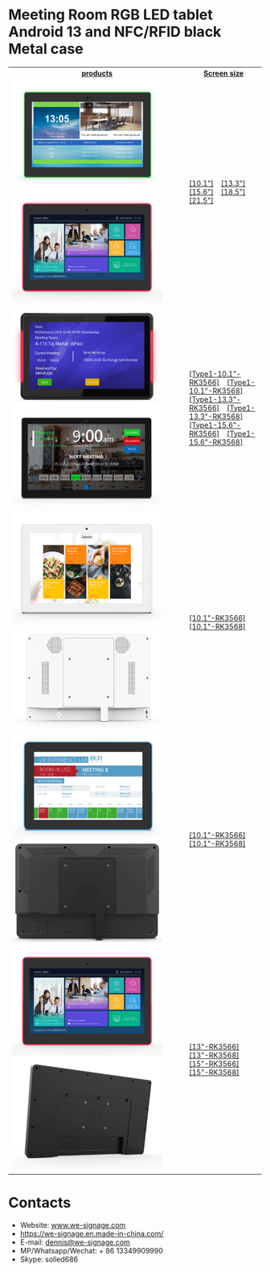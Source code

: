 # Meeting Room RGB LED tablet Android 13 and NFC/RFID black Metal case


<table textalign="center">
<tr>
    <th><a href="">products</a></th>
    <th><a href="">Screen size</a></th>
    
</tr>
<tr>
    <td ><a href=""><img src="./img/1.jpg" width="300" height="auto"/><img src="./img/2.jpg" width="300" height="auto"/></a></td>
    <td>
        <a href="./specification/10.1_3566.png">[10.1"]</a>&nbsp;&nbsp;&nbsp;
        <a href="./specification/13.3_3566.png">[13.3"]</a>&nbsp;&nbsp;&nbsp;
        <a href="./specification/15.6_3566.png">[15.6"]</a>&nbsp;&nbsp;&nbsp;
        <a href="./specification/18.5_3566.png">[18.5"]</a>&nbsp;&nbsp;&nbsp;
        <a href="./specification/21.5_3566.png">[21.5"]</a>&nbsp;&nbsp;&nbsp;
    </td>
</tr>

<tr>
    <td ><a href=""><img src="./img/type1-1.jpg" width="300" height="auto"/><img src="./img/type1-2.jpg" width="300" height="auto"/></a></td>
    <td width="30%">
        <a href="./specification/type1-10.1-3566.jpg">[Type1-10.1"-RK3566]</a>&nbsp;&nbsp;&nbsp;
        <a href="./specification/type1-10.1-3568.jpg">[Type1-10.1"-RK3568]</a>&nbsp;&nbsp;&nbsp;
        <a href="./specification/Type1-13.3-3566.jpg">[Type1-13.3"-RK3566]</a>&nbsp;&nbsp;&nbsp;
        <a href="./specification/Type1-13.3-3568.jpg">[Type1-13.3"-RK3568]</a>&nbsp;&nbsp;&nbsp;
        <a href="./specification/type1-15.6-3566.jpg">[Type1-15.6"-RK3566]</a>&nbsp;&nbsp;&nbsp;
        <a href="./specification/type1-15.6-3568.jpg">[Type1-15.6"-RK3568]</a>&nbsp;&nbsp;&nbsp;
    </td>
</tr>

<tr>
    <td ><a href=""><img src="./img/type2-1.jpg" width="300" height="auto"/><img src="./img/type2-2.jpg" width="300" height="auto"/></a></td>
    <td>
        <a href="./specification/type2-10.1-3566.jpg">[10.1"-RK3566]</a>&nbsp;&nbsp;&nbsp;
        <a href="./specification/type2-10.1-3568.jpg">[10.1"-RK3568]</a>&nbsp;&nbsp;&nbsp;
    </td>
</tr>


<tr>
    <td ><a href=""><img src="./img/type4-1.jpg" width="300" height="auto"/><img src="./img/type4-2.jpg" width="300" height="auto"/></a></td>
    <td>
        <a href="./specification/type4-10.1-3566.jpg">[10.1"-RK3566]</a>&nbsp;&nbsp;&nbsp;
        <a href="./specification/type4-10.1-3568.jpg">[10.1"-RK3568]</a>&nbsp;&nbsp;&nbsp;
    </td>
</tr>

<tr>
    <td ><a href=""><img src="./img/type5-1.jpg" width="300" height="auto"/><img src="./img/type5-2.jpg" width="300" height="auto"/></a></td>
    <td>
        <a href="./specification/type5-13-3566.jpg">[13"-RK3566]</a>&nbsp;&nbsp;&nbsp;
        <a href="./specification/type5-13-3568.jpg">[13"-RK3568]</a>&nbsp;&nbsp;&nbsp;
         <a href="./specification/type5-15-3566.jpg">[15"-RK3566]</a>&nbsp;&nbsp;&nbsp;
        <a href="./specification/type5-15-3568.jpg">[15"-RK3568]</a>&nbsp;&nbsp;&nbsp;
    </td>
</tr>

</table>

# Contacts

- Website: www.we-signage.com
- https://we-signage.en.made-in-china.com/
- E-mail: dennis@we-signage.com
- MP/Whatsapp/Wechat: + 86 13349909990
- Skype: solled686
